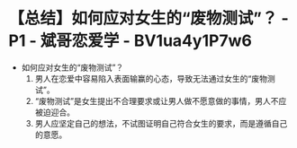 # 【总结】如何应对女生的“废物测试”？ - P1 - 斌哥恋爱学 - BV1ua4y1P7w6

-   如何应对女生的“废物测试”？
    1.  男人在恋爱中容易陷入表面输赢的心态，导致无法通过女生的“废物测试”。
    2.  “废物测试”是女生提出不合理要求或让男人做不愿意做的事情，男人不应被迫迎合。
    3.  男人应坚定自己的想法，不试图证明自己符合女生的要求，而是遵循自己的意愿。